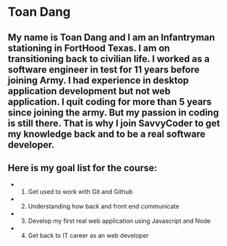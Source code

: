 # Toan Dang

## My name is Toan Dang and I am an Infantryman stationing in FortHood Texas. I am on transitioning back to civilian life. I worked as a software engineer in test for 11 years before joining Army. I had experience in desktop application development but not web application. I quit coding for more than 5 years since joining the army. But my passion in coding is still there. That is why I join SavvyCoder to get my knowledge back and to be a real software developer.
## Here is my goal list for the course:
  * 1. Get used to work with Git and Github
  * 2. Understanding how back and front end communicate
  * 3. Develop my first real web application using Javascript and Node
  * 4. Get back to IT career as an web developer
